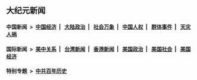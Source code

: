 ## 大纪元新闻

#### 中国新闻 &nbsp;>&nbsp; [中国经济](indexes/ncid283/README.md?10240845) &nbsp;| &nbsp; [大陆政治](indexes/ncid277/README.md?10240845) &nbsp;| &nbsp; [社会万象](indexes/ncid282/README.md?10240845) &nbsp;| &nbsp; [中国人权](indexes/ncid278/README.md?10240845) &nbsp;| &nbsp; [群体事件](indexes/ncid279/README.md?10240845) &nbsp;| &nbsp; [天灾人祸](indexes/ncid280/README.md?10240845)

#### 国际新闻 &nbsp;>&nbsp; [美中关系](indexes/nf1412576/README.md?10240845) &nbsp;| &nbsp; [台湾新闻](indexes/ncid1349361/README.md?10240845) &nbsp;| &nbsp; [香港新闻](indexes/ncid1349362/README.md?10240845) &nbsp;| &nbsp; [美国政治](indexes/ncid1078159/README.md?10240845) &nbsp;| &nbsp; [美国社会](indexes/ncid1078160/README.md?10240845) &nbsp;| &nbsp; [美国经济](indexes/ncid1078158/README.md?10240845)

#### 特别专题 &nbsp;>&nbsp; [中共百年历史](https://github.com/easy2view/epoch-special/blob/master/README.md?10240845)  
